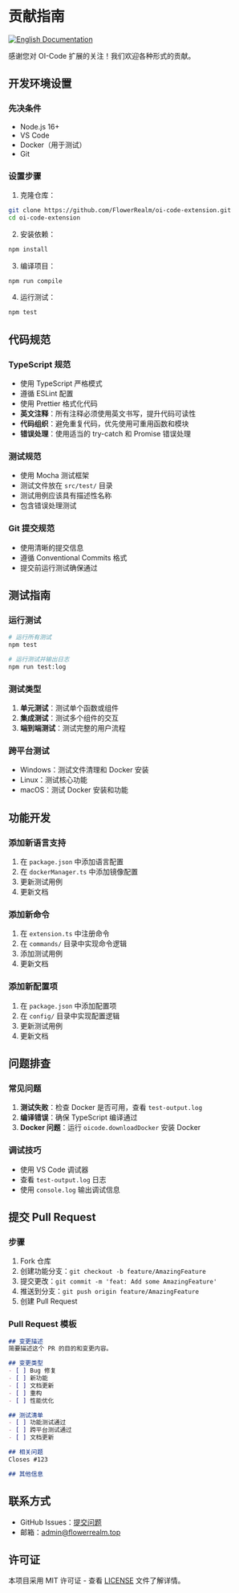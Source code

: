 # 贡献指南

[![English Documentation](https://img.shields.io/badge/Contributing-Guide-blue.svg)](../../CONTRIBUTING.md)

感谢您对 OI-Code 扩展的关注！我们欢迎各种形式的贡献。

## 开发环境设置

### 先决条件
- Node.js 16+
- VS Code
- Docker（用于测试）
- Git

### 设置步骤
1. 克隆仓库：
```bash
git clone https://github.com/FlowerRealm/oi-code-extension.git
cd oi-code-extension
```

2. 安装依赖：
```bash
npm install
```

3. 编译项目：
```bash
npm run compile
```

4. 运行测试：
```bash
npm test
```

## 代码规范

### TypeScript 规范
- 使用 TypeScript 严格模式
- 遵循 ESLint 配置
- 使用 Prettier 格式化代码
- **英文注释**：所有注释必须使用英文书写，提升代码可读性
- **代码组织**：避免重复代码，优先使用可重用函数和模块
- **错误处理**：使用适当的 try-catch 和 Promise 错误处理

### 测试规范
- 使用 Mocha 测试框架
- 测试文件放在 `src/test/` 目录
- 测试用例应该具有描述性名称
- 包含错误处理测试

### Git 提交规范
- 使用清晰的提交信息
- 遵循 Conventional Commits 格式
- 提交前运行测试确保通过

## 测试指南

### 运行测试
```bash
# 运行所有测试
npm test

# 运行测试并输出日志
npm run test:log
```

### 测试类型
1. **单元测试**：测试单个函数或组件
2. **集成测试**：测试多个组件的交互
3. **端到端测试**：测试完整的用户流程

### 跨平台测试
- Windows：测试文件清理和 Docker 安装
- Linux：测试核心功能
- macOS：测试 Docker 安装和功能

## 功能开发

### 添加新语言支持
1. 在 `package.json` 中添加语言配置
2. 在 `dockerManager.ts` 中添加镜像配置
3. 更新测试用例
4. 更新文档

### 添加新命令
1. 在 `extension.ts` 中注册命令
2. 在 `commands/` 目录中实现命令逻辑
3. 添加测试用例
4. 更新文档

### 添加新配置项
1. 在 `package.json` 中添加配置项
2. 在 `config/` 目录中实现配置逻辑
3. 更新测试用例
4. 更新文档

## 问题排查

### 常见问题
1. **测试失败**：检查 Docker 是否可用，查看 `test-output.log`
2. **编译错误**：确保 TypeScript 编译通过
3. **Docker 问题**：运行 `oicode.downloadDocker` 安装 Docker

### 调试技巧
- 使用 VS Code 调试器
- 查看 `test-output.log` 日志
- 使用 `console.log` 输出调试信息

## 提交 Pull Request

### 步骤
1. Fork 仓库
2. 创建功能分支：`git checkout -b feature/AmazingFeature`
3. 提交更改：`git commit -m 'feat: Add some AmazingFeature'`
4. 推送到分支：`git push origin feature/AmazingFeature`
5. 创建 Pull Request

### Pull Request 模板
```markdown
## 变更描述
简要描述这个 PR 的目的和变更内容。

## 变更类型
- [ ] Bug 修复
- [ ] 新功能
- [ ] 文档更新
- [ ] 重构
- [ ] 性能优化

## 测试清单
- [ ] 功能测试通过
- [ ] 跨平台测试通过
- [ ] 文档更新

## 相关问题
Closes #123

## 其他信息
```

## 联系方式
- GitHub Issues：[提交问题](https://github.com/FlowerRealm/oi-code-extension/issues)
- 邮箱：admin@flowerrealm.top

## 许可证
本项目采用 MIT 许可证 - 查看 [LICENSE](LICENSE) 文件了解详情。
